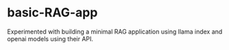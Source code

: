 # basic-RAG-app
Experimented with building a minimal RAG application using llama index and openai models using their API.
